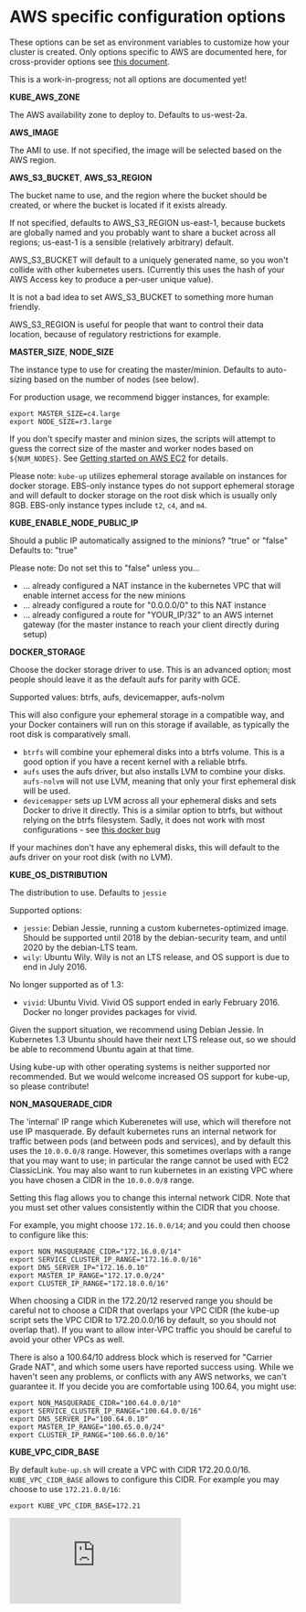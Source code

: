 # AWS specific configuration options

These options can be set as environment variables to customize how your cluster is created.  Only options
specific to AWS are documented here, for cross-provider options see [this document](../options.md).

This is a work-in-progress; not all options are documented yet!

**KUBE_AWS_ZONE**

The AWS availability zone to deploy to.  Defaults to us-west-2a.

**AWS_IMAGE**

The AMI to use.  If not specified, the image will be selected based on the AWS region.

**AWS_S3_BUCKET**, **AWS_S3_REGION**

The bucket name to use, and the region where the bucket should be created, or where the bucket is located if it exists already.

If not specified, defaults to AWS_S3_REGION us-east-1, because buckets are globally named and you probably
want to share a bucket across all regions; us-east-1 is a sensible (relatively arbitrary) default.

AWS_S3_BUCKET will default to a uniquely generated name, so you won't collide with other kubernetes users.
(Currently this uses the hash of your AWS Access key to produce a per-user unique value).

It is not a bad idea to set AWS_S3_BUCKET to something more human friendly.

AWS_S3_REGION is useful for people that want to control their data location, because of regulatory restrictions for example.

**MASTER_SIZE**, **NODE_SIZE**

The instance type to use for creating the master/minion.  Defaults to auto-sizing based on the number of nodes (see below).

For production usage, we recommend bigger instances, for example:

```
export MASTER_SIZE=c4.large
export NODE_SIZE=r3.large
```

If you don't specify master and minion sizes, the scripts will attempt to guess the correct size of the master and worker
nodes based on `${NUM_NODES}`. See [Getting started on AWS EC2](../../docs/getting-started-guides/aws.md) for details.

Please note: `kube-up` utilizes ephemeral storage available on instances for docker storage. EBS-only instance types do not
support ephemeral storage and will default to docker storage on the root disk which is usually only 8GB.
EBS-only instance types include `t2`, `c4`, and `m4`.

**KUBE_ENABLE_NODE_PUBLIC_IP**

Should a public IP automatically assigned to the minions? "true" or "false"  
Defaults to: "true"

Please note: Do not set this to "false" unless you...

- ... already configured a NAT instance in the kubernetes VPC that will enable internet access for the new minions
- ... already configured a route for "0.0.0.0/0" to this NAT instance
- ... already configured a route for "YOUR_IP/32" to an AWS internet gateway (for the master instance to reach your
  client directly during setup)

**DOCKER_STORAGE**

Choose the docker storage driver to use.  This is an advanced option; most people should leave it as the default aufs
for parity with GCE.

Supported values: btrfs, aufs, devicemapper, aufs-nolvm

This will also configure your ephemeral storage in a compatible way, and your Docker containers
will run on this storage if available, as typically the root disk is comparatively small.

* `btrfs` will combine your ephemeral disks into a btrfs volume.  This is a good option if you have a recent kernel
  with a reliable btrfs.
* `aufs` uses the aufs driver, but also installs LVM to combine your disks. `aufs-nolvm` will not use LVM,
 meaning that only your first ephemeral disk will be used.
* `devicemapper` sets up LVM across all your ephemeral disks and sets Docker to drive it directly.  This is a
  similar option to btrfs, but without relying on the btrfs filesystem.  Sadly, it does not work with most
  configurations - see [this docker bug](https://github.com/docker/docker/issues/4036)

If your machines don't have any ephemeral disks, this will default to the aufs driver on your root disk (with no LVM).

**KUBE_OS_DISTRIBUTION**

The distribution to use.  Defaults to `jessie`

Supported options:

* `jessie`: Debian Jessie, running a custom kubernetes-optimized image.  Should
  be supported until 2018 by the debian-security team, and until 2020 by the
  debian-LTS team.
* `wily`: Ubuntu Wily.  Wily is not an LTS release, and OS support is due to
  end in July 2016.

No longer supported as of 1.3:

* `vivid`: Ubuntu Vivid.  Vivid OS support ended in early February 2016.
  Docker no longer provides packages for vivid.

Given the support situation, we recommend using Debian Jessie.  In Kubernetes
1.3 Ubuntu should have their next LTS release out, so we should be able to
recommend Ubuntu again at that time.

Using kube-up with other operating systems is neither supported nor
recommended.  But we would welcome increased OS support for kube-up, so please
contribute!

**NON_MASQUERADE_CIDR**

The 'internal' IP range which Kuberenetes will use, which will therefore not
use IP masquerade.  By default kubernetes runs an internal network for traffic
between pods (and between pods and services), and by default this uses the
`10.0.0.0/8` range.  However, this sometimes overlaps with a range that you may
want to use; in particular the range cannot be used with EC2 ClassicLink.  You
may also want to run kubernetes in an existing VPC where you have chosen a CIDR
in the `10.0.0.0/8` range.

Setting this flag allows you to change this internal network CIDR.  Note that
you must set other values consistently within the CIDR that you choose.

For example, you might choose `172.16.0.0/14`; and you could then choose to
configure like this:

```
export NON_MASQUERADE_CIDR="172.16.0.0/14"
export SERVICE_CLUSTER_IP_RANGE="172.16.0.0/16"
export DNS_SERVER_IP="172.16.0.10"
export MASTER_IP_RANGE="172.17.0.0/24"
export CLUSTER_IP_RANGE="172.18.0.0/16"
```

When choosing a CIDR in the 172.20/12 reserved range you should be careful not
to choose a CIDR that overlaps your VPC CIDR (the kube-up script sets the VPC
CIDR to 172.20.0.0/16 by default, so you should not overlap that).  If you want
to allow inter-VPC traffic you should be careful to avoid your other VPCs as
well.

There is also a 100.64/10 address block which is reserved for "Carrier Grade
NAT", and which some users have reported success using.  While we haven't seen
any problems, or conflicts with any AWS networks, we can't guarantee it.  If you
decide you are comfortable using 100.64, you might use:

```
export NON_MASQUERADE_CIDR="100.64.0.0/10"
export SERVICE_CLUSTER_IP_RANGE="100.64.0.0/16"
export DNS_SERVER_IP="100.64.0.10"
export MASTER_IP_RANGE="100.65.0.0/24"
export CLUSTER_IP_RANGE="100.66.0.0/16"
```

**KUBE_VPC_CIDR_BASE**

By default `kube-up.sh` will create a VPC with CIDR 172.20.0.0/16. `KUBE_VPC_CIDR_BASE` allows to configure
this CIDR. For example you may choose to use `172.21.0.0/16`:

```
export KUBE_VPC_CIDR_BASE=172.21
```

[![Analytics](https://kubernetes-site.appspot.com/UA-36037335-10/GitHub/cluster/aws/options.md?pixel)]()
